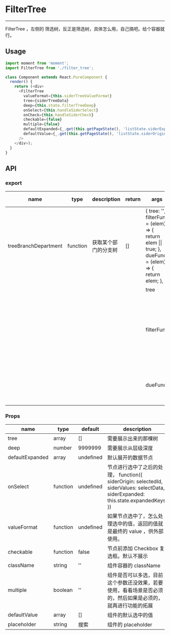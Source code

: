# FilterTree
---

FilterTree ，左侧的 筛选树，反正是筛选树，具体怎么用，自己搞吧。给个容器就行。

## Usage

```js
import moment from 'moment';
import FilterTree from './filter_tree';

class Component extends React.PureComponent {
  render() {
    return (<div>
      <FilterTree
        valueFormat={this.siderTreeValueFormat}
        tree={siderTreeData}
        deep={this.state.filterTreeDeep}
        onSelect={this.handleSiderSelect}
        onCheck={this.handleSiderCheck}
        checkable={false}
        multiple={false}
        defaultExpanded={_.get(this.getPageState(), 'listState.siderExpanded') || []}
        defaultValue={_.get(this.getPageState(), 'listState.siderOrigin') || []}
      />
    </div>);
  }
}
```

## API

### export

<table class="table table-bordered table-striped">
  <thead>
    <tr>
      <th style="width: 100px;">name</th>
      <th style="width: 50px;">type</th>
      <th style="width: 130px;">description</th>
      <th style="width: 50px;">return</th>
      <th style="width: 100px;">args</th>
      <th>args description</th>
    </tr>
  </thead>
  <tbody>
    <!-- <tr>
      <td>treeBranchArea</td>
      <td>function</td>
      <td>获取某个区域的地区分支</td>
      <td>[]</td>
      <td>
        {
          tree: '',
          areaId: '',
        }
      </td>
      <td>通过 object 传输多个集合参数</td>
    </tr>
    <tr>
      <td colSpan="4"></td>
      <td>auth</td>
      <td>必填, 需要检测的权限或者非权限(!开头)</td>
    </tr>
    <tr>
      <td colSpan="4"></td>
      <td>resource</td>
      <td>必填, 用于判断该 auth 是否有权限展示与否</td>
    </tr> -->
    <tr>
      <td>treeBranchDepartment</td>
      <td>function</td>
      <td>获取某个部门的分支树</td>
      <td>[]</td>
      <td>
        {
          tree: '',
          <!-- // filterType = 'node_department_id', // (已删除，自行在 dueFunc 里面增加) -->
          filterFunc = (elem) => {
            return elem || true;
          },
          dueFunc = (elem) => {
            return elem;
          },
        }
      </td>
      <td>通过 object 传输多个集合参数</td>
    </tr>
    <tr>
      <td colSpan="4"></td>
      <td>tree</td>
      <td>必填, 树信息</td>
    </tr>
    <!-- <tr style="text-decoration: line-through;">
      <td colSpan="4"></td>
      <td>filterType(已删除，自行在 dueFunc 里面增加)</td>
      <td>默认为 node_department_id ，用于数据的筛选类型的设置(已删除，自行在 dueFunc 里面增加)</td>
    </tr> -->
    <tr>
      <td colSpan="4"></td>
      <td>filterFunc</td>
      <td>对那棵树的每一个数据进行筛选，如果返回 false ，就会被排除，一般用于从数组中筛选出某些数据</td>
    </tr>
    <tr>
      <td colSpan="4"></td>
      <td>dueFunc</td>
      <td>对筛选之后的元素进行处理，返回处理之后的值</td>
    </tr>
  </tbody>
</table>

### Props

<table class="table table-bordered table-striped">
  <thead>
    <tr>
      <th style="width: 100px;">name</th>
      <th style="width: 50px;">type</th>
      <th style="width: 50px;">default</th>
      <th>description</th>
    </tr>
  </thead>
  <tbody>
    <tr>
      <td>tree</td>
      <td>array</td>
      <td>[]</td>
      <td>需要展示出来的那棵树</td>
    </tr>
    <tr>
      <td>deep</td>
      <td>number</td>
      <td>9999999</td>
      <td>需要展示从层级深度</td>
    </tr>
    <tr>
      <td>defaultExpanded</td>
      <td>array</td>
      <td>undefined</td>
      <td>默认展开的数据节点</td>
    </tr>
    <tr>
      <td>onSelect</td>
      <td>function</td>
      <td>undefined</td>
      <td>
        节点进行选中了之后的处理，
        function({
          siderOrigin: selectedId,
          siderValues: selectData,
          siderExpanded: this.state.expandedKeys,
        })
      </td>
    </tr>
    <tr>
      <td>valueFormat</td>
      <td>function</td>
      <td>undefined</td>
      <td>如果节点选中了，怎么处理选中的值，返回的值就是最终的 value ，供外部使用。</td>
    </tr>
    <tr>
      <td>checkable</td>
      <td>function</td>
      <td>false</td>
      <td>节点前添加 Checkbox 复选框。默认不展示</td>
    </tr>
    <tr>
      <td>className</td>
      <td>string</td>
      <td>''</td>
      <td>组件容器的 className</td>
    </tr>
    <tr>
      <td>multiple</td>
      <td>boolean</td>
      <td>''</td>
      <td>组件是否可以多选，目前这个参数还没效果，若要使用，看看场景是否必须的，然后如果是必须的，就再进行功能的拓展</td>
    </tr>
    <tr>
      <td>defaultValue</td>
      <td>array</td>
      <td>[]</td>
      <td>组件的默认选中的值</td>
    </tr>
    <tr>
      <td>placeholder</td>
      <td>string</td>
      <td>搜索</td>
      <td>组件的 placeholder</td>
    </tr>

  </tbody>
</table>
